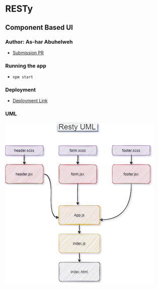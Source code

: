# RESTy
## Component Based UI
### Author: As-har Abuhelweh
* [Submission PR](https://github.com/asharabuhelweh/notes/pull/2)

### Running the app
- `npm start`

### Deployment

* [Deployment Link](https://resty-ashar.herokuapp.com/)

### UML
![](UML.png)